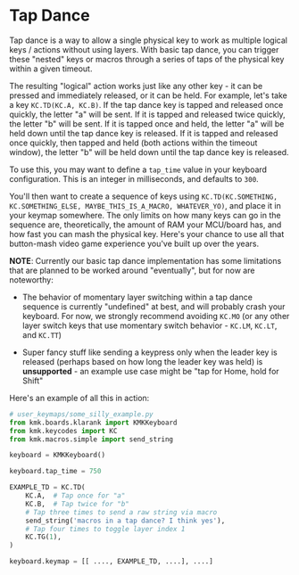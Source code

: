 # Tap Dance

Tap dance is a way to allow a single physical key to work as multiple logical
keys / actions without using layers. With basic tap dance, you can trigger these
"nested" keys or macros through a series of taps of the physical key within a
given timeout.

The resulting "logical" action works just like any other key - it can be pressed
and immediately released, or it can be held. For example, let's take a key
`KC.TD(KC.A, KC.B)`. If the tap dance key is tapped and released once quickly,
the letter "a" will be sent. If it is tapped and released twice quickly, the
letter "b" will be sent. If it is tapped once and held, the letter "a" will be
held down until the tap dance key is released. If it is tapped and released once
quickly, then tapped and held (both actions within the timeout window), the
letter "b" will be held down until the tap dance key is released.

To use this, you may want to define a `tap_time` value in your keyboard
configuration. This is an integer in milliseconds, and defaults to `300`. 

You'll then want to create a sequence of keys using `KC.TD(KC.SOMETHING,
KC.SOMETHING_ELSE, MAYBE_THIS_IS_A_MACRO, WHATEVER_YO)`, and place it in your
keymap somewhere. The only limits on how many keys can go in the sequence are,
theoretically, the amount of RAM your MCU/board has, and how fast you can mash
the physical key. Here's your chance to use all that button-mash video game
experience you've built up over the years.

**NOTE**: Currently our basic tap dance implementation has some limitations that
are planned to be worked around "eventually", but for now are noteworthy:

- The behavior of momentary layer switching within a tap dance sequence is
  currently "undefined" at best, and will probably crash your keyboard. For now,
  we strongly recommend avoiding `KC.MO` (or any other layer switch keys that
  use momentary switch behavior - `KC.LM`, `KC.LT`, and `KC.TT`)

- Super fancy stuff like sending a keypress only when the leader key is released
  (perhaps based on how long the leader key was held) is **unsupported** - an
  example use case might be "tap for Home, hold for Shift"

Here's an example of all this in action:

```python
# user_keymaps/some_silly_example.py
from kmk.boards.klarank import KMKKeyboard
from kmk.keycodes import KC
from kmk.macros.simple import send_string

keyboard = KMKKeyboard()

keyboard.tap_time = 750

EXAMPLE_TD = KC.TD(
    KC.A,  # Tap once for "a"
    KC.B,  # Tap twice for "b"
    # Tap three times to send a raw string via macro
    send_string('macros in a tap dance? I think yes'),
    # Tap four times to toggle layer index 1
    KC.TG(1),
)

keyboard.keymap = [[ ...., EXAMPLE_TD, ....], ....]
```
